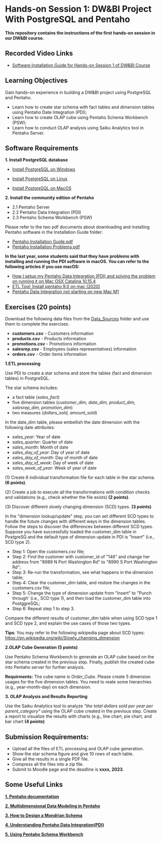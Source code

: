 # **Hands-on Session 1: DW&BI Project With PostgreSQL and Pentaho**
**This repository contains the instructions of the first hands-on session in our DW&BI course.**

## **Recorded Video Links**
- [Software Installation Guide for Hands-on Session 1 of DW&BI Course](https://www.youtube.com/watch?v=--afzrAZjyc)


## **Learning Objectives**
Gain hands-on experience in building a DW&BI project using PostgreSQL and Pentaho.
- Learn how to create star schema with fact tables and dimension tables using Pentaho Date Integration (PDI);
- Learn how to create OLAP cube using Pentaho Schema Workbench (PSW);
- Learn how to conduct OLAP analysis using Saiku Analytics tool in Pentaho Server.


## **Software Requirements**
**1. Install PostgreSQL database**

* [Install PostgreSQL on Windows](https://www.postgresqltutorial.com/install-postgresql/) 

* [Install PostgreSQL on Linux](https://www.postgresqltutorial.com/install-postgresql-linux/)

* [Install PostgreSQL on MacOS](https://www.postgresqltutorial.com/install-postgresql-macos/) 


**2. Install the community edition of Pentaho**
- 2.1 Pentaho Server
- 2.2 Pentaho Data Integration (PDI)
- 2.3 Pentaho Schema Workbench (PSW)

Please refer to the two pdf documents about downloading and installing Pentaho software in the Installation Guide folder:
- [Pentaho Installation Guide.pdf](https://github.com/ZhengtongYan/Hands-on-Session-1-of-DW-BI-Course-2023-Spring/blob/main/Installation_Guides/Pentaho%20Installation%20Guide.pdf)
- [Pentaho Installation Problems.pdf](https://github.com/ZhengtongYan/Hands-on-Session-1-of-DW-BI-Course-2023-Spring/blob/main/Installation_Guides/Pentaho%20Installation%20Problems.pdf)

**In the last year, some students said that they have problems with installing and running the PDI software in macOS. You can refer to the following articles if you use macOS:**
- [How I setup my Pentaho Data Integration (PDI) and solving the problem on running it on Mac OSX Catalina 10.15.4](https://medium.com/@gembit.soultan/how-i-setup-my-pentaho-data-integration-pdi-and-solving-the-problem-on-running-it-on-mac-osx-6f0cc7f3b97c)
- [ETL Tool: Install pentaho 9.0 on mac (2020)](https://gingkolane.medium.com/install-pentaho8-3-on-mac-on-2-1-2020-69ca6e7b24c5)
- [Pentaho Data Integration not starting on new Mac M1](https://stackoverflow.com/questions/67972804/pentaho-data-integration-not-starting-on-new-mac-m1)



## **Exercises (20 points)**

Download the following data files from the [Data_Sources](https://github.com/ZhengtongYan/Hands-on-Session-1-of-DW-BI-Course-2023-Spring/tree/main/Data_Sources) folder and use them to complete the exercises.

- **customers.csv** - Customers information 
- **products.csv** - Products information
- **promotions.csv** - Promotions information
- **salesrep.csv** -  Employees (sales representatives) information
- **orders.csv**	 - Order items information


**1.ETL processing**

Use PDI to create a star schema and store the tables (fact and dimension tables) in PostgreSQL.

The star schema includes:
 - a fact table (*sales_fact*) 
 - five dimension tables (*customer_dim, date_dim, product_dim, salesrep_dim, promotion_dim*)
 - two measures (*dollars_sold, amount_sold*)

In the date_dim table, please embellish the date dimension with the following date attributes:
- *sales_year*: Year of date 
- *sales_quarter*: Quarter of date
- *sales_month*: Month of date
- *sales_day_of_year*: Day of year of date 
- *sales_day_of_month*: Day of month of date 
- *sales_day_of_week*: Day of week of date 
- *sales_week_of_year*: Week of year of date 


(1) Create 6 individual transformation file for each table in the star schema. **(6 points)**.

(2) Create a job to execute all the transformations with condition checks and validations (e.g., check whether the file exists) **(2 points)**.

(3) Discover different slowly changing dimension (SCD) types. **(3 points)**

In the "dimension lookup/update" step, you can set different SCD types to handle the future changes with different ways in the dimension tables. Follow the steps to discover the differences between different SCD types. Suppose you have successfully loaded the customer_dim table in PostgreSQ and the default type of dimension update in PDI is "Insert" (i.e., SCD type 2). 
- Step 1: Open the customers.csv file;
- Step 2: Find the customer with customer_id of "146" and change her address from "8989 N Port Washington Rd" to "8990 S Port Washington Rd";
- Step 3: Re-run the transformation, see what happens in the dimension table;
- Step 4: Clear the customer_dim table, and restore the changes in the customers.csv file;
- Step 5: Change the type of dimension update from "Insert" to "Punch through' (i.e., SCD type 1), and then load the customer_dim table into PostggreSQL;
- Step 6: Repeat step 1 to step 3.
  
Compare the different results of customer_dim table when using SCD type 1 and SCD type 2, and explain the use cases of those two types. 


**Tips**: You may refer to the following wikipedia page about SCD types:
https://en.wikipedia.org/wiki/Slowly_changing_dimension



**2.OLAP Cube Generation (5 points)**

Use Pentaho Schema Workbench to generate an OLAP cube based on the star schema created in the previous step. Finally, publish the created cube into Pentaho server for further analysis.

**Requirments:** The cube name is *Order_Cube*. Please create 5 dimension usages for the five dimension tables. You need to reate some hierarchies (e.g., year-month-day) on each dimension.

**3. OLAP Analysis and Results Reporting**

Use the Saiku Analytics tool to analyze *"the total dollars sold per year per parent_category"* using the OLAP cube created in the previous step. Create a report to visualize the results with charts (e.g., line chart, pie chart, and bar chart **(4 points)**





## **Submission Requirements**: 
- Upload all the files of ETL processing and OLAP cube generation.
- Show the star schema figure and give 10 rows of each table. 
- Give all the results in a single PDF file.
- Compress all the files into a zip file.
- Submit to Moodle page and the deadline is **xxxx, 2023**.


## **Some Useful Links**
[**1. Pentaho documentation**](https://help.hitachivantara.com/Documentation/Pentaho/9.2)

[**2. Multidimensional Data Modeling in Pentaho**](https://help.hitachivantara.com/Documentation/Pentaho/9.2/Work_with_data/Multidimensional_Data_Modeling_in_Pentaho )

[**3. How to Design a Mondrian Schema**](http://www-master.ufr-info-p6.jussieu.fr/2009/Ext/naacke/mondrian/doc/schema.html#Star_schemas)

[**4. Understanding Pentaho Data Integration(PDI)**](https://www.youtube.com/watch?v=J8NbYQaQiPo&t=4660s)

[**5. Using Pentaho Schema Workbench**](https://www.youtube.com/watch?v=Tqw3oOk5jsM&list=PLIS-R80eiu1snl5wW893-BLiE0yDVhQAe)


